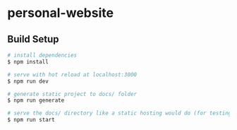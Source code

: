 # personal-website

## Build Setup

```bash
# install dependencies
$ npm install

# serve with hot reload at localhost:3000
$ npm run dev

# generate static project to docs/ folder
$ npm run generate

# serve the docs/ directory like a static hosting would do (for testing before deploying)
$ npm run start
```
